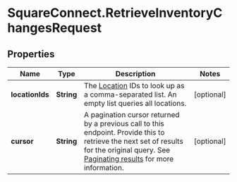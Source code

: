 # SquareConnect.RetrieveInventoryChangesRequest

## Properties
Name | Type | Description | Notes
------------ | ------------- | ------------- | -------------
**locationIds** | **String** | The [Location](#type-location) IDs to look up as a comma-separated list. An empty list queries all locations. | [optional] 
**cursor** | **String** | A pagination cursor returned by a previous call to this endpoint. Provide this to retrieve the next set of results for the original query.  See [Paginating results](#paginatingresults) for more information. | [optional] 



